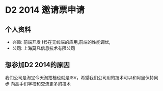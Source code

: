 # D2 2014 邀请票申请

## 个人资料

- 兴趣: 前端开发 H5在无线端的应用,前端的性能调优,
- 公司: 上海莫凡信息技术有限公司


## 想参加D2 2014的原因

我们公司是淘宝今天淘拍档也就是ISV，希望我们公司用的技术可以和阿里保持同步
向高手们学校和交流更多的技术